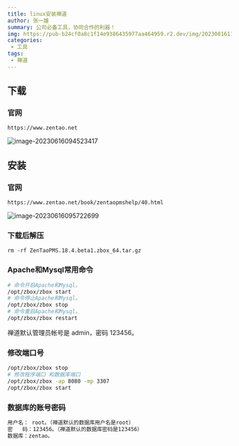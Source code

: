 ```yaml
---
title: linux安装禅道
author: 张一雄
summary: 公司必备工具，协同合作的利器！
img: https://pub-b24cf0a8c1f14e9386435977aa464959.r2.dev/img/20230816111254.png
categories:
 - 工具
tags:
 - 禅道
---
```


## 下载

### 官网

```http
https://www.zentao.net
```

![image-20230616094523417](https://pub-b24cf0a8c1f14e9386435977aa464959.r2.dev/img/20230616094524.png)

## 安装

### 官网

```http
https://www.zentao.net/book/zentaopmshelp/40.html
```

![image-20230616095722699](https://pub-b24cf0a8c1f14e9386435977aa464959.r2.dev/img/20230616095723.png)

### 下载后解压

```http
rm -rf ZenTaoPMS.18.4.beta1.zbox_64.tar.gz
```

### Apache和Mysql常用命令

```sh
# 命令开启Apache和Mysql。
/opt/zbox/zbox start 
# 命令停止Apache和Mysql。
/opt/zbox/zbox stop 
# 命令重启Apache和Mysql。
/opt/zbox/zbox restart
```

禅道默认管理员帐号是 admin，密码 123456。

### 修改端口号

```sh
/opt/zbox/zbox stop
# 修改程序端口 和数据库端口
/opt/zbox/zbox -ap 8080 -mp 3307
/opt/zbox/zbox start
```

### 数据库的账号密码

```sh
用户名： root。（禅道默认的数据库用户名是root）
密   码：123456。（禅道默认的数据库密码是123456）
数据库：zentao。
```

